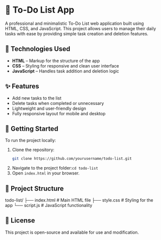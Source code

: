 
# 📝 To-Do List App

A professional and minimalistic To-Do List web application built using HTML, CSS, and JavaScript. This project allows users to manage their daily tasks with ease by providing simple task creation and deletion features.

## 🔧 Technologies Used

- **HTML** – Markup for the structure of the app  
- **CSS** – Styling for responsive and clean user interface  
- **JavaScript** – Handles task addition and deletion logic  

## ✨ Features

- Add new tasks to the list  
- Delete tasks when completed or unnecessary  
- Lightweight and user-friendly design  
- Fully responsive layout for mobile and desktop  

## 🚀 Getting Started

To run the project locally:

1. Clone the repository:
   ```bash
   git clone https://github.com/yourusername/todo-list.git
 2. Navigate to the project folder:`cd todo-list`
 3. Open `index.html` in your browser.



## 📁 Project Structure
todo-list/
├── index.html      # Main HTML file
├── style.css       # Styling for the app
└── script.js       # JavaScript functionality
## 📄 License

This project is open-source and available for use and modification.
